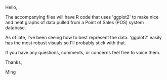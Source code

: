Hello,

The accompanying files will have R code that uses 'ggplot2' to make nice and neat graphs of data pulled from a Point of Sales (POS) system database.

As of late, I've been seeing how to best represent the data. 'ggplot2' easily has the most robust visuals so I'll probably stick with that.

If you have any questions, comments, or concerns feel free to voice them.

Thanks,

Ming
